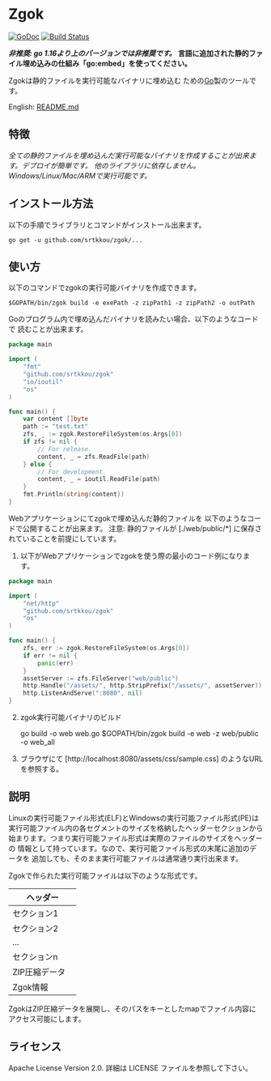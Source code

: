# Zgok

[![GoDoc](https://godoc.org/github.com/srtkkou/zgok?status.svg)](https://godoc.org/github.com/srtkkou/zgok) [![Build Status](https://travis-ci.org/srtkkou/zgok.svg?branch=master)](https://travis-ci.org/srtkkou/zgok)

***非推奨: go 1.16より上のバージョンでは非推奨です。***
**言語に追加された静的ファイル埋め込みの仕組み「go:embed」を使ってください。**

Zgokは静的ファイルを実行可能なバイナリに埋め込む
ための[Go](http://golang.org/)製のツールです。

English: [README.md](https://github.com/srtkkou/zgok/blob/master/README.md)

## 特徴

*全ての静的ファイルを埋め込んだ実行可能なバイナリを作成することが出来ます。デプロイが簡単です。*
*他のライブラリに依存しません。Windows/Linux/Mac/ARMで実行可能です。*

## インストール方法

以下の手順でライブラリとコマンドがインストール出来ます。

	go get -u github.com/srtkkou/zgok/...

## 使い方

以下のコマンドでzgokの実行可能バイナリを作成できます。

	$GOPATH/bin/zgok build -e exePath -z zipPath1 -z zipPath2 -o outPath

Goのプログラム内で埋め込んだバイナリを読みたい場合、以下のようなコードで
読むことが出来ます。

```go
package main

import (
	"fmt"
	"github.com/srtkkou/zgok"
	"io/ioutil"
	"os"
)

func main() {
	var content []byte
	path := "test.txt"
	zfs, _ := zgok.RestoreFileSystem(os.Args[0])
	if zfs != nil {
		// For release.
		content, _ = zfs.ReadFile(path)
	} else {
		// For development.
		content, _ = ioutil.ReadFile(path)
	}
	fmt.Println(string(content))
}
```

Webアプリケーションにてzgokで埋め込んだ静的ファイルを
以下のようなコードで公開することが出来ます。
注意: 静的ファイルが [./web/public/*] に保存されていることを前提にしています。

1. 以下がWebアプリケーションでzgokを使う際の最小のコード例になります。

```go
package main

import (
	"net/http"
	"github.com/srtkkou/zgok"
	"os"
)

func main() {
	zfs, err := zgok.RestoreFileSystem(os.Args[0])
	if err != nil {
		panic(err)
	}
	assetServer := zfs.FileServer("web/public")
	http.Handle("/assets/", http.StripPrefix("/assets/", assetServer))
	http.ListenAndServe(":8080", nil)
}
```

2. zgok実行可能バイナリのビルド

	go build -o web web.go
	$GOPATH/bin/zgok build -e web -z web/public -o web_all

3. ブラウザにて [http://localhost:8080/assets/css/sample.css] のようなURLを参照する。

## 説明

Linuxの実行可能ファイル形式(ELF)とWindowsの実行可能ファイル形式(PE)は
実行可能ファイル内の各セグメントのサイズを格納したヘッダーセクションから
始まります。つまり実行可能ファイル形式は実際のファイルのサイズをヘッダーの
情報として持っています。なので、実行可能ファイル形式の末尾に追加のデータを
追加しても、そのまま実行可能ファイルは通常通り実行出来ます。

Zgokで作られた実行可能ファイルは以下のような形式です。

| ヘッダー　　　 |
| -------------- |
| セクション1　  |
| セクション2　  |
| ...            |
| セクションn　  |
| ZIP圧縮データ  |
| Zgok情報　　　 |

ZgokはZIP圧縮データを展開し、そのパスをキーとしたmapでファイル内容に
アクセス可能にします。

## ライセンス

Apache License Version 2.0. 詳細は LICENSE ファイルを参照して下さい。

